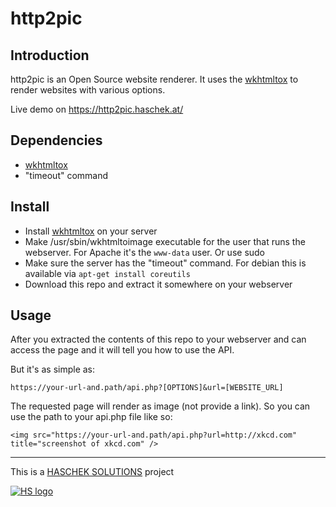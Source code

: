 # http2pic

## Introduction
http2pic is an Open Source website renderer. It uses the [wkhtmltox](https://github.com/wkhtmltopdf/wkhtmltopdf) to render websites with various options.

Live demo on https://http2pic.haschek.at/

## Dependencies
- [wkhtmltox](http://wkhtmltopdf.org/downloads.html)
- "timeout" command

## Install

- Install [wkhtmltox](http://wkhtmltopdf.org/downloads.html) on your server
- Make /usr/sbin/wkhtmltoimage executable for the user that runs the webserver. For Apache it's the ```www-data``` user. Or use sudo
- Make sure the server has the "timeout" command. For debian this is available via ```apt-get install coreutils```
- Download this repo and extract it somewhere on your webserver

## Usage

After you extracted the contents of this repo to your webserver and can access the page and it will tell you how to use the API.

But it's as simple as:

```
https://your-url-and.path/api.php?[OPTIONS]&url=[WEBSITE_URL]
```

The requested page will render as image (not provide a link). So you can use the path to your api.php file like so:

```
<img src="https://your-url-and.path/api.php?url=http://xkcd.com" title="screenshot of xkcd.com" />
```

---

This is a [HASCHEK SOLUTIONS](https://haschek.solutions) project

[![HS logo](https://http2pic.haschek.at/img/hs_logo.png)](https://haschek.solutions)